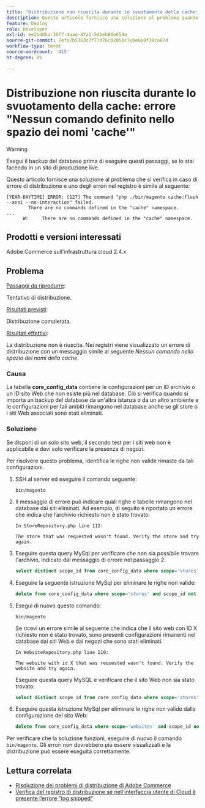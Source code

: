 ```yaml
---
title: "Distribuzione non riuscita durante lo svuotamento della cache: errore 'Nessun comando definito nello spazio dei nomi 'cache'"
description: Questo articolo fornisce una soluzione al problema quando la distribuzione non riesce con il seguente errore **Non sono stati definiti comandi nello spazio dei nomi della cache**.
feature: Deploy
role: Developer
exl-id: ee2bddba-36f7-4aae-87a1-5dbeb80e654e
source-git-commit: 7efa7b5363c7f77d76c02051c7e0e6a0f38ca87d
workflow-type: tm+mt
source-wordcount: '415'
ht-degree: 0%

---
```



# Distribuzione non riuscita durante lo svuotamento della cache: errore &quot;Nessun comando definito nello spazio dei nomi &#39;cache&#39;&quot;

>[!WARNING]
>
>Esegui il backup del database prima di eseguire questi passaggi, se lo stai facendo in un sito di produzione live.

Questo articolo fornisce una soluzione al problema che si verifica in caso di errore di distribuzione e uno degli errori nel registro è simile al seguente:

```
[YEAR-DAYTIME] ERROR: [127] The command "php ./bin/magento cache:flush --ansi --no-interaction" failed.
        There are no commands defined in the "cache" namespace.
...
      W:     There are no commands defined in the "cache" namespace.
```

## Prodotti e versioni interessati

Adobe Commerce sull’infrastruttura cloud 2.4.x

## Problema

<u>Passaggi da riprodurre</u>:

Tentativo di distribuzione.

<u>Risultati previsti</u>:

Distribuzione completata.

<u>Risultati effettivi</u>:

La distribuzione non è riuscita. Nei registri viene visualizzato un errore di distribuzione con un messaggio simile al seguente *Nessun comando nello spazio dei nomi della cache*.

### Causa

La tabella **core_config_data** contiene le configurazioni per un ID archivio o un ID sito Web che non esiste più nel database. Ciò si verifica quando si importa un backup del database da un&#39;altra istanza o da un altro ambiente e le configurazioni per tali ambiti rimangono nel database anche se gli store o i siti Web associati sono stati eliminati.

### Soluzione

Se disponi di un solo sito web, il secondo test per i siti web non è applicabile e devi solo verificare la presenza di negozi.

Per risolvere questo problema, identifica le righe non valide rimaste da tali configurazioni.

1. SSH al server ed eseguire il comando seguente:

   `bin/magento`

1. Il messaggio di errore può indicare quali righe e tabelle rimangono nel database dai siti eliminati. Ad esempio, di seguito è riportato un errore che indica che l’archivio richiesto non è stato trovato:

   ```...
   In StoreRepository.php line 112:
   
   The store that was requested wasn't found. Verify the store and try again.
   ```

1. Eseguire questa query MySql per verificare che non sia possibile trovare l&#39;archivio, indicato dal messaggio di errore nel passaggio 2.

   ```sql
   select distinct scope_id from core_config_data where scope='stores' and scope_id not in (select store_id from store);
   ```

1. Eseguire la seguente istruzione MySql per eliminare le righe non valide:

   ```sql
   delete from core_config_data where scope='stores' and scope_id not in (select store_id from store);
   ```

1. Esegui di nuovo questo comando:

   `bin/magento`

   Se ricevi un errore simile al seguente che indica che il sito web con ID X richiesto non è stato trovato, sono presenti configurazioni rimanenti        nel database dai siti Web e dai negozi che sono stati eliminati.

   ```
   In WebsiteRepository.php line 110:
   
   The website with id X that was requested wasn't found. Verify the website and try again.
   ```

   Eseguire questa query MySQL e verificare che il sito Web non sia stato trovato:

   ```sql
   select distinct scope_id from core_config_data where scope='stores' and scope_id not in (select store_id from store);
   ```

1. Eseguire questa istruzione MySql per eliminare le righe non valide dalla configurazione del sito Web:

   ```sql
   delete from core_config_data where scope='websites' and scope_id not in (select website_id from store_website);
   ```

Per verificare che la soluzione funzioni, eseguire di nuovo il comando `bin/magento`. Gli errori non dovrebbero più essere visualizzati e la distribuzione può essere eseguita correttamente.

## Lettura correlata

* [Risoluzione dei problemi di distribuzione di Adobe Commerce](/docs/commerce-knowledge-base/kb/troubleshooting/deployment/magento-deployment-troubleshooter.html)
* [Verifica del registro di distribuzione se nell’interfaccia utente di Cloud è presente l’errore &quot;log snipped&quot;](/docs/commerce-knowledge-base/kb/troubleshooting/miscellaneous/checking-deployment-log-if-the-cloud-ui-shows-log-snipped-error.html)
